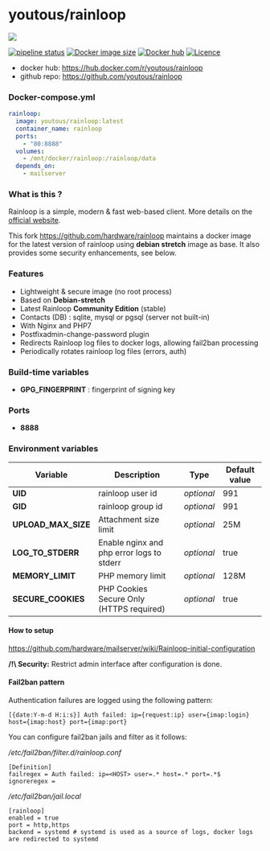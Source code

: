 # youtous/rainloop

![](https://i.goopics.net/nI.png)

[![pipeline status](https://gitlab.com/youtous/rainloop/badges/master/pipeline.svg)](https://gitlab.com/youtous/rainloop/-/commits/master) 
[![Docker image size](https://img.shields.io/docker/image-size/youtous/rainloop)](https://hub.docker.com/r/youtous/rainloop/) 
[![Docker hub](https://img.shields.io/badge/hub-youtous%2Frainloop-099cec?logo=docker)](https://hub.docker.com/r/youtous/rainloop/) 
[![Licence](https://img.shields.io/github/license/youtous/rainloop)](https://github.com/youtous/rainloop/blob/master/LICENSE) 

- docker hub: https://hub.docker.com/r/youtous/rainloop
- github repo: https://github.com/youtous/rainloop

### Docker-compose.yml

```yml
rainloop:
  image: youtous/rainloop:latest
  container_name: rainloop
  ports:
    - "80:8888"
  volumes:
    - /mnt/docker/rainloop:/rainloop/data
  depends_on:
    - mailserver
```

### What is this ?

Rainloop is a simple, modern & fast web-based client. 
More details on the [official website](http://www.rainloop.net/).

This fork  https://github.com/hardware/rainloop maintains a docker image for the latest version of rainloop using **debian stretch** image as base.
It also provides some security enhancements, see below.

### Features
- Lightweight & secure image (no root process)
- Based on **Debian-stretch**
- Latest Rainloop **Community Edition** (stable)
- Contacts (DB) : sqlite, mysql or pgsql (server not built-in)
- With Nginx and PHP7
- Postfixadmin-change-password plugin
- Redirects Rainloop log files to docker logs, allowing fail2ban processing
- Periodically rotates rainloop log files (errors, auth)

### Build-time variables
- **GPG_FINGERPRINT** : fingerprint of signing key

### Ports
- **8888**

### Environment variables
| Variable | Description | Type | Default value |
| -------- | ----------- | ---- | ------------- |
| **UID** | rainloop user id | *optional* | 991
| **GID** | rainloop group id | *optional* | 991
| **UPLOAD_MAX_SIZE** | Attachment size limit | *optional* | 25M
| **LOG_TO_STDERR** | Enable nginx and php error logs to stderr | *optional* | true
| **MEMORY_LIMIT** | PHP memory limit | *optional* | 128M
| **SECURE_COOKIES** | PHP Cookies Secure Only (HTTPS required) | *optional* | true

#### How to setup

https://github.com/hardware/mailserver/wiki/Rainloop-initial-configuration

**/!\\ Security:** Restrict admin interface after configuration is done.

#### Fail2ban pattern

Authentication failures are logged using the following pattern:
```
[{date:Y-m-d H:i:s}] Auth failed: ip={request:ip} user={imap:login} host={imap:host} port={imap:port}
```

You can configure fail2ban jails and filter as it follows:

_/etc/fail2ban/filter.d/rainloop.conf_
```
[Definition]
failregex = Auth failed: ip=<HOST> user=.* host=.* port=.*$
ignoreregex =
```

_/etc/fail2ban/jail.local_
```
[rainloop]
enabled = true
port = http,https
backend = systemd # systemd is used as a source of logs, docker logs are redirected to systemd
```